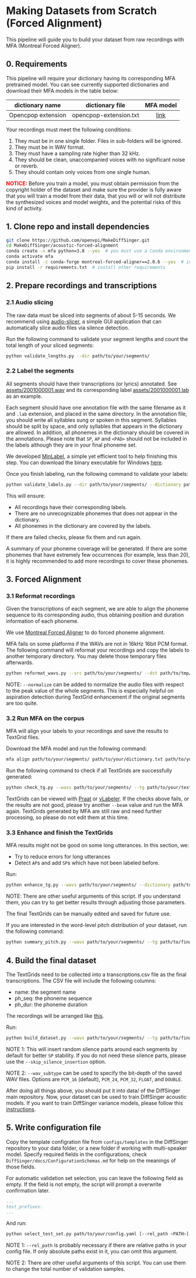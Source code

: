# Making Datasets from Scratch (Forced Alignment)

This pipeline will guide you to build your dataset from raw recordings with MFA (Montreal Forced Aligner).

## 0. Requirements

This pipeline will require your dictionary having its corresponding MFA pretrained model. You can see currently supported dictionaries and download their MFA models in the table below:

|  dictionary name   |    dictionary file     |                                          MFA model                                           |
|:------------------:|:----------------------:|:--------------------------------------------------------------------------------------------:|
| Opencpop extension | opencpop-extension.txt | [link](https://huggingface.co/datasets/fox7005/tool/resolve/main/mfa-opencpop-extension.zip) |

Your recordings must meet the following conditions:

1. They must be in one single folder. Files in sub-folders will be ignored.
2. They must be in WAV format.
3. They must have a sampling rate higher than 32 kHz.
4. They should be clean, unaccompanied voices with no significant noise or reverb.
5. They should contain only voices from one single human.

<font color="red">**NOTICE:**</font> Before you train a model, you must obtain permission from the copyright holder of the dataset and make sure the provider is fully aware that you will train a model from their data, that you will or will not distribute the synthesized voices and model weights, and the potential risks of this kind of activity.

## 1. Clone repo and install dependencies

```bash
git clone https://github.com/openvpi/MakeDiffSinger.git
cd MakeDiffSinger/acoustic-forced-alignment
conda create -n mfa python=3.8 --yes  # you must use a Conda environment!
conda activate mfa
conda install -c conda-forge montreal-forced-aligner==2.0.6 --yes  # install MFA
pip install -r requirements.txt  # install other requirements
```

## 2. Prepare recordings and transcriptions

### 2.1 Audio slicing

The raw data must be sliced into segments of about 5-15 seconds. We recommend using [audio-slicer](https://github.com/flutydeer/audio-slicer), a simple GUI application that can automatically slice audio files via silence detection.

Run the following command to validate your segment lengths and count the total length of your sliced segments:

```bash
python validate_lengths.py --dir path/to/your/segments/
```

### 2.2 Label the segments

All segments should have their transcriptions (or lyrics) annotated. See [assets/2001000001.wav](assets/2001000001.wav) and its corresponding label [assets/2001000001.lab](assets/2001000001.lab) as an example.

Each segment should have one annotation file with the same filename as it and `.lab` extension, and placed in the same directory. In the annotation file, you should write all syllables sung or spoken in this segment. Syllables should be split by space, and only syllables that appears in the dictionary are allowed. In addition, all phonemes in the dictionary should be covered in the annotations. Please note that `SP`, `AP` and `<PAD>` should not be included in the labels although they are in your final phoneme set.

We developed [MinLabel](*https://github.com/SineStriker/qsynthesis-revenge/tree/main/src/Test/MinLabel*), a simple yet efficient tool to help finishing this step. You can download the binary executable for Windows [here](https://huggingface.co/datasets/fox7005/tool/resolve/main/MinLabel%200.0.1.6.zip).

Once you finish labeling, run the following command to validate your labels:

```bash
python validate_labels.py --dir path/to/your/segments/ --dictionary path/to/your/dictionary.txt
```

This will ensure:

- All recordings have their corresponding labels.
- There are no unrecognizable phonemes that does not appear in the dictionary.
- All phonemes in the dictionary are covered by the labels.

If there are failed checks, please fix them and run again.

A summary of your phoneme coverage will be generated. If there are some phonemes that have extremely few occurrences (for example, less than 20), it is highly recommended to add more recordings to cover these phonemes.

## 3. Forced Alignment

### 3.1 Reformat recordings

Given the transcriptions of each segment, we are able to align the phoneme sequence to its corresponding audio, thus obtaining position and duration information of each phoneme.

We use [Montreal Forced Aligner](https://github.com/MontrealCorpusTools/Montreal-Forced-Aligner) to do forced phoneme alignment.

MFA fails on some platforms if the WAVs are not in 16kHz 16bit PCM format. The following command will reformat your recordings and copy the labels to another temporary directory. You may delete those temporary files afterwards.

```bash
python reformat_wavs.py --src path/to/your/segments/ --dst path/to/tmp/dir/
```

NOTE: `--normalize` can be added to normalize the audio files with respect to the peak value of the whole segments. This is especially helpful on aspiration detection during TextGrid enhancement if the original segments are too quite.

### 3.2 Run MFA on the corpus

MFA will align your labels to your recordings and save the results to TextGrid files.

Download the MFA model and run the following command:

```bash
mfa align path/to/your/segments/ path/to/your/dictionary.txt path/to/your/model.zip path/to/your/textgrids/ --beam 100 --clean --overwrite
```

Run the following command to check if all TextGrids are successfully generated:

```bash
python check_tg.py --wavs path/to/your/segments/ --tg path/to/your/textgrids/
```

TextGrids can be viewed with [Praat](https://github.com/praat/praat) or [vLabeler](https://github.com/sdercolin/vlabeler). If the checks above fails, or the results are not good, please try another `--beam` value and run the MFA again. TextGrids generated by MFA are still raw and need further processing, so please do not edit them at this time.

### 3.3 Enhance and finish the TextGrids

MFA results might not be good on some long utterances. In this section, we:

- Try to reduce errors for long utterances
- Detect `AP`s and add `SP`s which have not been labeled before.

Run:

```bash
python enhance_tg.py --wavs path/to/your/segments/ --dictionary path/to/your/dictionary.txt --src path/to/raw/textgrids/ --dst path/to/final/textgrids/
```

NOTE: There are other useful arguments of this script. If you understand them, you can try to get better results through adjusting those parameters.

The final TextGrids can be manually edited and saved for future use.

If you are interested in the word-level pitch distribution of your dataset, run the following command:

```bash
python summary_pitch.py --wavs path/to/your/segments/ --tg path/to/final/textgrids/
```

## 4. Build the final dataset

The TextGrids need to be collected into a transcriptions.csv file as the final transcriptions. The CSV file will include the following columns:

- name: the segment name
- ph_seq: the phoneme sequence
- ph_dur: the phoneme duration

The recordings will be arranged like [this](../README.md#diffsinger-dataset-structure).

Run:

```bash
python build_dataset.py --wavs path/to/your/segments/ --tg path/to/final/textgrids/ --dataset path/to/your/dataset/
```

NOTE 1: This will insert random silence parts around each segments by default for better `SP` stability. If you do not need these silence parts, please use the `--skip_silence_insertion` option.

NOTE 2: `--wav_subtype` can be used to specify the bit-depth of the saved WAV files. Options are `PCM_16` (default), `PCM_24`, `PCM_32`, `FLOAT`, and `DOUBLE`.

After doing all things above, you should put it into data/ of the DiffSinger main repository. Now, your dataset can be used to train DiffSinger acoustic models. If you want to train DiffSinger variance models, please follow this [instructions](../variance-temp-solution/README.md).


## 5. Write configuration file

Copy the template configration file from `configs/templates` in the DiffSinger repository to your data folder, or a new folder if working with multi-speaker model. Specify required fields in the configurations, check `DiffSinger/docs/ConfigurationSchemas.md` for help on the meanings of those fields.

For automatic validation set selection, you can leave the following field as empty. If the field is not empty, the script will prompt a overwrite confirmation later.
```yaml
...
test_prefixes:
...
```

And run:
```bash
python select_test_set.py path/to/your/config.yaml [--rel_path <PATH>]
```

NOTE 1: `--rel_path` is probably necessary if there are relative paths in your config file. If only absolute paths exist in it, you can omit this argument.

NOTE 2: There are other useful arguments of this script. You can use them to change the total number of validation samples.
